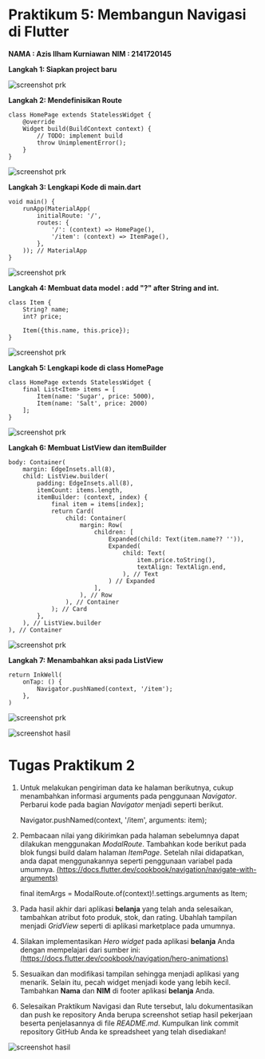 # Praktikum 5: Membangun Navigasi di Flutter

**NAMA : Azis Ilham Kurniawan**
**NIM : 2141720145**

**Langkah 1: Siapkan project baru**

![screenshot prk](./docs/prk5_langkah1.png)

**Langkah 2: Mendefinisikan Route**

    class HomePage extends StatelessWidget {
        @override
        Widget build(BuildContext context) {
            // TODO: implement build
            throw UnimplementError();
        }
    }

![screenshot prk](./docs/prk5_langkah2.png)

**Langkah 3: Lengkapi Kode di main.dart**

    void main() {
        runApp(MaterialApp(
            initialRoute: '/',
            routes: {
                '/': (context) => HomePage(),
                '/item': (context) => ItemPage(),
            },
        )); // MaterialApp
    }

![screenshot prk](./docs/prk5_langkah3.png)

**Langkah 4: Membuat data model : add "?" after String and int.**

    class Item {
        String? name;
        int? price;

        Item({this.name, this.price});
    }

![screenshot prk](./docs/prk5_langkah4.png)

**Langkah 5: Lengkapi kode di class HomePage**

    class HomePage extends StatelessWidget {
        final List<Item> items = [
            Item(name: 'Sugar', price: 5000),
            Item(name: 'Salt', price: 2000)
        ];
    }

![screenshot prk](./docs/prk5_langkah5.png)

**Langkah 6: Membuat ListView dan itemBuilder**

    body: Container(
        margin: EdgeInsets.all(8),
        child: ListView.builder(
            padding: EdgeInsets.all(8),
            itemCount: items.length,
            itemBuilder: (context, index) {
                final item = items[index];
                return Card(
                    child: Container(
                        margin: Row(
                            children: [
                                Expanded(child: Text(item.name?? '')),
                                Expanded(
                                    child: Text(
                                        item.price.toString(),
                                        textAlign: TextAlign.end,
                                    ), // Text
                                ) // Expanded
                            ],
                        ), // Row
                    ), // Container
                ); // Card
            },
        ), // ListView.builder
    ), // Container

![screenshot prk](./docs/prk5_langkah6.png)

**Langkah 7: Menambahkan aksi pada ListView**

    return InkWell(
        onTap: () {
            Navigator.pushNamed(context, '/item');
        },
    )

![screenshot prk](./docs/prk5_langkah7.png)

![screenshot hasil](./docs/hasil_prk5.gif)

# Tugas Praktikum 2

1. Untuk melakukan pengiriman data ke halaman berikutnya, cukup menambahkan informasi arguments pada penggunaan *Navigator*. Perbarui kode pada bagian *Navigator* menjadi seperti berikut.

    Navigator.pushNamed(context, '/item', arguments: item);

2. Pembacaan nilai yang dikirimkan pada halaman sebelumnya dapat dilakukan menggunakan *ModalRoute*. Tambahkan kode berikut pada blok fungsi build dalam halaman *ItemPage*. Setelah nilai didapatkan, anda dapat menggunakannya seperti penggunaan variabel pada umumnya.
[(https://docs.flutter.dev/cookbook/navigation/navigate-with-arguments)](https://docs.flutter.dev/cookbook/navigation/navigate-with-arguments)

    final itemArgs = ModalRoute.of(context)!.settings.arguments as Item;

3. Pada hasil akhir dari aplikasi **belanja** yang telah anda selesaikan, tambahkan atribut foto produk, stok, dan rating. Ubahlah tampilan menjadi *GridView* seperti di aplikasi marketplace pada umumnya.

4. Silakan implementasikan *Hero widget* pada aplikasi **belanja** Anda dengan mempelajari dari sumber ini: [(https://docs.flutter.dev/cookbook/navigation/hero-animations)]( https://docs.flutter.dev/cookbook/navigation/hero-animations)

5. Sesuaikan dan modifikasi tampilan sehingga menjadi aplikasi yang menarik. Selain itu, pecah widget menjadi kode yang lebih kecil. Tambahkan **Nama** dan **NIM** di footer aplikasi **belanja** Anda.

6. Selesaikan Praktikum Navigasi dan Rute tersebut, lalu dokumentasikan dan push ke repository Anda berupa screenshot setiap hasil pekerjaan beserta penjelasannya di file *README.md*. Kumpulkan link commit repository GitHub Anda ke spreadsheet yang telah disediakan!

![screenshot hasil](./docs/hasil_tugas.gif)